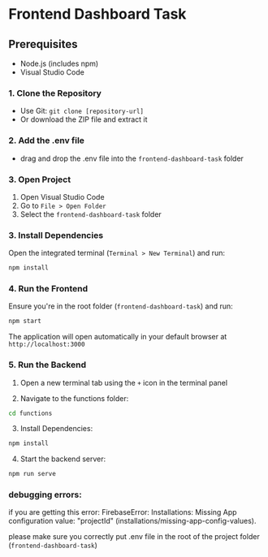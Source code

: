 # Frontend Dashboard Task

## Prerequisites
- Node.js (includes npm)
- Visual Studio Code

### 1. Clone the Repository
- Use Git: `git clone [repository-url]`
- Or download the ZIP file and extract it

### 2. Add the .env file
- drag and drop the .env file into the `frontend-dashboard-task` folder

### 3. Open Project
1. Open Visual Studio Code
2. Go to `File > Open Folder`
3. Select the `frontend-dashboard-task` folder

### 3. Install Dependencies
Open the integrated terminal (`Terminal > New Terminal`) and run:
```bash
npm install
```

### 4. Run the Frontend
Ensure you're in the root folder (`frontend-dashboard-task`) and run:
```bash
npm start
```
The application will open automatically in your default browser at `http://localhost:3000`


### 5. Run the Backend
1. Open a new terminal tab using the `+` icon in the terminal panel

2. Navigate to the functions folder:
```bash
cd functions
```

3.  Install Dependencies:
```bash
npm install
```

4. Start the backend server:
```bash
npm run serve
```

### debugging errors:
if you are getting this error:
FirebaseError: Installations: Missing App configuration value: "projectId" (installations/missing-app-config-values).

please make sure you correctly put .env file in the root of the project folder (`frontend-dashboard-task`)